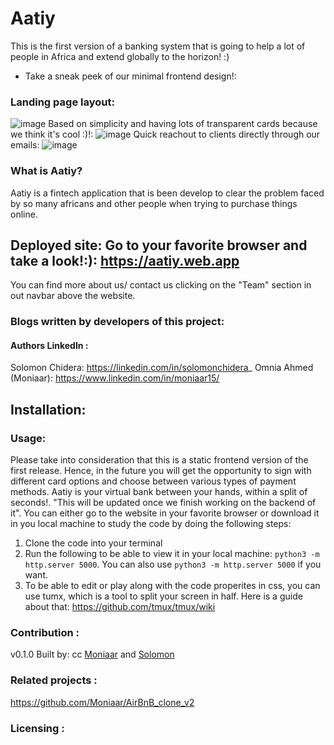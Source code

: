 # Aatiy
This is the first version of a banking system that is going to help a lot of people in Africa and extend globally to the horizon! :) 

- Take a sneak peek of our minimal frontend design!:
### Landing page layout:
  ![image](https://github.com/CodingHk/Aatiy/assets/139129370/d204ecd4-6917-4faa-b687-0b65a6d6de90)
  Based on simplicity and having lots of transparent cards because we think it's cool :)!:
![image](https://github.com/CodingHk/Aatiy/assets/139129370/10d70d7a-b795-4b85-b724-ced426fc1f49)
Quick reachout to clients directly through our emails:
![image](https://github.com/CodingHk/Aatiy/assets/139129370/2de5bfe1-89ae-4570-b855-f8f8976acf75)

### What is Aatiy?
Aatiy is a fintech application that is been develop to clear the problem faced
by so many africans and other people when trying to purchase things online. 


## Deployed site: Go to your favorite browser and take a look!:): https://aatiy.web.app

You can find more about us/ contact us clicking on the "Team" section in out navbar above the website.
### Blogs written by developers of this project:

#### Authors LinkedIn :
Solomon Chidera: https://linkedin.com/in/solomonchidera_
Omnia Ahmed (Moniaar): https://www.linkedin.com/in/moniaar15/
## Installation:


### Usage:
Please take into consideration that this is a static frontend version of the first release. Hence, in the future you will get the opportunity to sign with different card options and choose between various types of payment methods. Aatiy is your virtual bank between your hands, within a split of seconds!. "This will be updated once we finish working on the backend of it". 
You can either go to the website in your favorite browser or download it in you local machine to study the code by doing the following steps:
1. Clone the code into your terminal
2. Run the following to be able to view it in your local machine: ``` python3 -m http.server 5000 ```. You can also use ``` python3 -m http.server 5000 ``` if you want.
3. To be able to edit or play along with the code properites in css, you can use tumx, which is a tool to split your screen in half. Here is a guide about that: https://github.com/tmux/tmux/wiki

### Contribution :
v0.1.0
Built by:
cc [Moniaar](<https://github.com/Moniaar>) and
[Solomon](<https://github.com/SolomonChidera/>)
 
### Related projects :
https://github.com/Moniaar/AirBnB_clone_v2

### Licensing :
